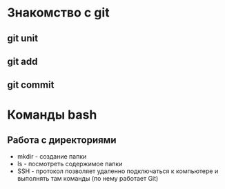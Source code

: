 # Знакомство с git
## git unit
## git add
## git commit
# Команды bash
## Работа с директориями
* mkdir - создание папки
* ls - посмотреть содержимое папки
* SSH - протокол позволяет удаленно подключаться к компьютере и выполнять там команды (по нему работает Git)

